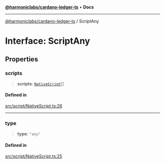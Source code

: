 [**@harmoniclabs/cardano-ledger-ts**](../README.md) • **Docs**

***

[@harmoniclabs/cardano-ledger-ts](../globals.md) / ScriptAny

# Interface: ScriptAny

## Properties

### scripts

> **scripts**: [`NativeScript`](../type-aliases/NativeScript.md)[]

#### Defined in

[src/script/NativeScript.ts:26](https://github.com/HarmonicLabs/cardano-ledger-ts/blob/94dd590ffe94133126b0d8d49920fc7b002e1975/src/script/NativeScript.ts#L26)

***

### type

> **type**: `"any"`

#### Defined in

[src/script/NativeScript.ts:25](https://github.com/HarmonicLabs/cardano-ledger-ts/blob/94dd590ffe94133126b0d8d49920fc7b002e1975/src/script/NativeScript.ts#L25)
